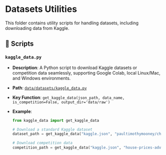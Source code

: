 ﻿# Datasets Utilities

This folder contains utility scripts for handling datasets, including downloading data from Kaggle.

## 📄 Scripts

### `kaggle_data.py`

- **Description**: A Python script to download Kaggle datasets or competition data seamlessly, supporting Google Colab, local Linux/Mac, and Windows environments.
- **Path**: [`data/datasets/kaggle_data.py`](kaggle_data.py)
- **Key Function**: `get_kaggle_data(json_path, data_name, is_competition=False, output_dir='data/raw')`
- **Example**:

  ```python
  from kaggle_data import get_kaggle_data

  # Download a standard Kaggle dataset
  dataset_path = get_kaggle_data("kaggle.json", "paultimothymooney/chest-xray-pneumonia")

  # Download competition data
  competition_path = get_kaggle_data("kaggle.json", "house-prices-advanced-regression-techniques", is_competition=True)
